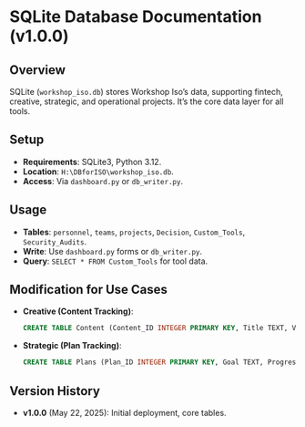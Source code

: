 # SQLite Database Documentation (v1.0.0)

## Overview
SQLite (`workshop_iso.db`) stores Workshop Iso’s data, supporting fintech, creative, strategic, and operational projects. It’s the core data layer for all tools.

## Setup
- **Requirements**: SQLite3, Python 3.12.
- **Location**: `H:\DBforISO\workshop_iso.db`.
- **Access**: Via `dashboard.py` or `db_writer.py`.

## Usage
- **Tables**: `personnel`, `teams`, `projects`, `Decision`, `Custom_Tools`, `Security_Audits`.
- **Write**: Use `dashboard.py` forms or `db_writer.py`.
- **Query**: `SELECT * FROM Custom_Tools` for tool data.

## Modification for Use Cases
- **Creative (Content Tracking)**:
  ```sql
  CREATE TABLE Content (Content_ID INTEGER PRIMARY KEY, Title TEXT, Views INTEGER);
  ```
- **Strategic (Plan Tracking)**:
  ```sql
  CREATE TABLE Plans (Plan_ID INTEGER PRIMARY KEY, Goal TEXT, Progress REAL);
  ```

## Version History
- **v1.0.0** (May 22, 2025): Initial deployment, core tables.